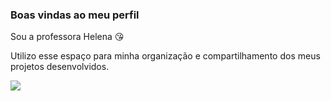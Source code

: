 ### Boas vindas ao meu perfil 

Sou a professora Helena 😘

Utilizo esse espaço para minha organização e compartilhamento dos meus projetos desenvolvidos.

![](https://media.tenor.com/svk5NLO-EYgAAAAM/batman.gif)
